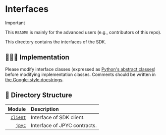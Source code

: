 # Interfaces

> [!IMPORTANT]
> This `README` is mainly for the advanced users (e.g., contributors of this repo).

This directory contains the interfaces of the SDK.

## 👨🏻‍💻 Implementation

Please modify interface classes (expressed as [Python's abstract classes](https://docs.python.org/3/library/abc.html)) before modifying implementation classes. Comments should be written in [the Google-style docstrings](https://google.github.io/styleguide/pyguide.html#38-comments-and-docstrings).

## 🌲 Directory Structure

|                  Module | Description                  |
| ----------------------: | :--------------------------- |
| [`client`](./client.py) | Interface of SDK client.     |
|     [`jpyc`](./jpyc.py) | Interface of JPYC contracts. |
